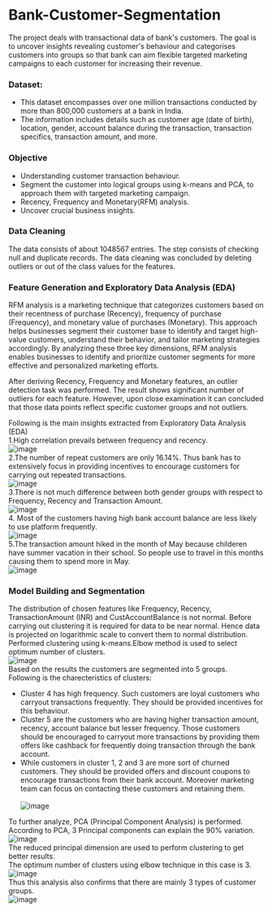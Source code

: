 # Bank-Customer-Segmentation
The project deals with transactional data of bank's customers. The goal is to uncover insights revealing customer's behaviour and categorises customers into groups so that bank can aim flexible targeted marketing campaigns to each customer for increasing their revenue. 

### Dataset:
* This dataset encompasses over one million transactions conducted by more than 800,000 customers at a bank in India.
* The information includes details such as customer age (date of birth), location, gender, account balance during the transaction, transaction specifics, transaction amount, and more.

### Objective
* Understanding customer transaction behaviour.
* Segment the customer into logical groups using k-means and PCA, to approach them with targeted marketing campaign.
* Recency, Frequency and Monetary(RFM) analysis.
* Uncover crucial business insights.

### Data Cleaning
The data consists of about 1048567 entries.
The step consists of checking null and duplicate records.
The data cleaning was concluded by deleting outliers or out of the class values for the features.

### Feature Generation and Exploratory Data Analysis (EDA)
RFM analysis is a marketing technique that categorizes customers based on their recentness of purchase (Recency), frequency of purchase (Frequency), and monetary value of purchases (Monetary). This approach helps businesses segment their customer base to identify and target high-value customers, understand their behavior, and tailor marketing strategies accordingly. By analyzing these three key dimensions, RFM analysis enables businesses to identify and prioritize customer segments for more effective and personalized marketing efforts.

After deriving Recency, Frequency and Monetary features, an outlier detection task was performed.
The result shows significant number of outliers for each feature. However, upon close examination it can concluded that those data points reflect specific customer groups and not outliers.

Following is the main insights extracted from Exploratory Data Analysis (EDA)
<br>1.High correlation prevails between frequency and recency.
<br>![image](https://github.com/neelpdesai/Bank-Customer-Segmentation/assets/137664550/abe8fa0f-b2f2-4b76-a50d-0ce939b9934c)
<br>2.The number of repeat customers are only 16.14%. Thus bank has to extensively focus in providing incentives to encourage customers for carrying out repeated transactions.
<br>![image](https://github.com/neelpdesai/Bank-Customer-Segmentation/assets/137664550/d89474fa-c126-415b-840c-3dddc72b75e9)
<br>3.There is not much difference between both gender groups with respect to Frequency, Recency and Transaction Amount.
<br>![image](https://github.com/neelpdesai/Bank-Customer-Segmentation/assets/137664550/60469325-5bd3-4e26-be95-a8a773bd9fc5)
<br>4. Most of the customers having high bank account balance are less likely to use platform frequently.
<br>![image](https://github.com/neelpdesai/Bank-Customer-Segmentation/assets/137664550/196f9576-81f6-4e17-a45f-964816fc673b)
<br>5.The transaction amount hiked in the month of May because childeren have summer vacation in their school. So people use to travel in this months causing them to spend more in May.
<br>![image](https://github.com/neelpdesai/Bank-Customer-Segmentation/assets/137664550/322d3df5-3829-436e-869d-c54411d92712)

### Model Building and Segmentation
The distribution of chosen features like Frequency, Recency, TransactionAmount (INR) and CustAccountBalance is not normal.
Before carrying out clustering it is required for data to be near normal.
Hence data is projected on logarithmic scale to convert them to normal distribution.
Performed clustering using k-means.Elbow method is used to select optimum number of clusters.
<br>![image](https://github.com/neelpdesai/Bank-Customer-Segmentation/assets/137664550/e28e41dd-dbc2-467c-aa87-1b66ffdcf950)
<br>Based on the results the customers are segmented into 5 groups.
<br>Following is the charecteristics of clusters:
* Cluster 4 has high frequency. Such customers are loyal customers who carryout transactions frequently. They should be provided incentives for this behaviour.
* Cluster 5 are the customers who are having higher transaction amount, recency, account balance but lesser frequency. Those customers should be encouraged to carryout more transactions by providing them offers like cashback for frequently doing transaction through the bank account.
* While customers in cluster 1, 2 and 3 are more sort of churned customers. They should be provided offers and discount coupons to encourage transactions from their bank account. Moreover marketing team can focus on contacting these customers and retaining them.  
<br>![image](https://github.com/neelpdesai/Bank-Customer-Segmentation/assets/137664550/5295a3b8-ec2d-4e29-a4a8-a390a8cbb057)

To further analyze, PCA (Principal Component Analysis) is performed. 
<br>According to PCA, 3 Principal components can explain the 90% variation. 
<br>![image](https://github.com/neelpdesai/Bank-Customer-Segmentation/assets/137664550/65f3e1d1-5694-48cf-b263-90fbb65c05e8)
<br>The reduced principal dimension are used to perform clustering to get better results.
<br>The optimum number of clusters using elbow technique in this case is 3.
<br>![image](https://github.com/neelpdesai/Bank-Customer-Segmentation/assets/137664550/78e7edd9-64da-4182-a204-501771a709c5)
<br>Thus this analysis also confirms that there are mainly 3 types of customer groups. 
<br>![image](https://github.com/neelpdesai/Bank-Customer-Segmentation/assets/137664550/782da0a5-12dd-478a-b2f7-a064b239cfd0)







